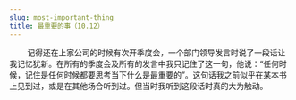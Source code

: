 ```yaml
---
slug: most-important-thing
title: 最重要的事（10.12）
---
```


&emsp;&emsp; 记得还在上家公司的时候有次开季度会，一个部门领导发言时说了一段话让我记忆犹新。在所有的季度会及所有的发言中我只记住了这一句，他说：“任何时候，记住是任何时候都要思考当下什么是最重要的”。这句话我之前似乎在某本书上见到过，或是在其他场合听到过。但当时我听到这段话时真的大为触动。
